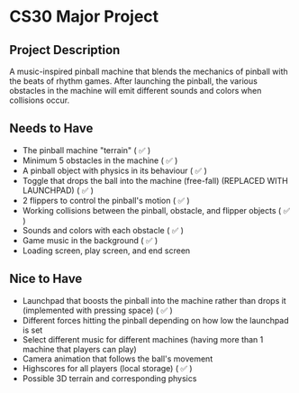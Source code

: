# CS30 Major Project

## Project Description
A music-inspired pinball machine that blends the mechanics of pinball with the beats of rhythm games. After launching the pinball, the various obstacles in the machine will emit different sounds and colors when collisions occur.

## Needs to Have
- The pinball machine "terrain" ( :white_check_mark: )
- Minimum 5 obstacles in the machine ( :white_check_mark: )
- A pinball object with physics in its behaviour ( :white_check_mark: )
- Toggle that drops the ball into the machine (free-fall) (REPLACED WITH LAUNCHPAD) ( :white_check_mark: )
- 2 flippers to control the pinball's motion ( :white_check_mark: )
- Working collisions between the pinball, obstacle, and flipper objects ( :white_check_mark: )
- Sounds and colors with each obstacle ( :white_check_mark: )
- Game music in the background ( :white_check_mark: )
- Loading screen, play screen, and end screen

## Nice to Have
- Launchpad that boosts the pinball into the machine rather than drops it (implemented with pressing space) ( :white_check_mark: )
- Different forces hitting the pinball depending on how low the launchpad is set
- Select different music for different machines (having more than 1 machine that players can play)
- Camera animation that follows the ball's movement
- Highscores for all players (local storage) ( :white_check_mark: )
- Possible 3D terrain and corresponding physics
